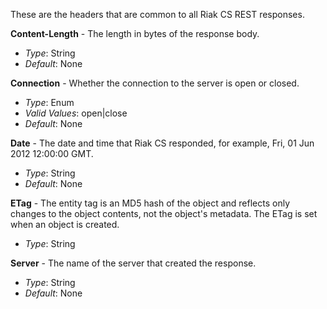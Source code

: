 These are the headers that are common to all Riak CS REST responses.

**Content-Length** - The length in bytes of the response body.

* *Type*: String
* *Default*: None

**Connection** - Whether the connection to the server is open or closed.

* *Type*: Enum
* *Valid Values*: open|close
* *Default*: None

**Date** - The date and time that Riak CS responded, for example, Fri, 01 Jun 2012 12:00:00 GMT.

* *Type*: String
* *Default*: None

**ETag** - The entity tag is an MD5 hash of the object and reflects only changes to the object contents, not the object's metadata. The ETag is set when an object is created.


* *Type*: String

**Server** - The name of the server that created the response.

* *Type*: String
* *Default*: None
